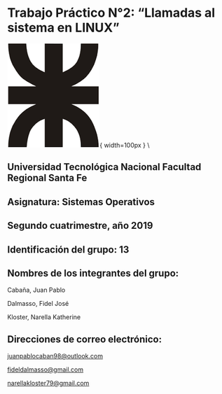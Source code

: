 # Trabajo Práctico N°2: “Llamadas al sistema en LINUX”

![logo](logo.png){ width=100px } \
 
## Universidad Tecnológica Nacional Facultad Regional Santa Fe
   
## Asignatura: Sistemas Operativos

## Segundo cuatrimestre, año 2019

## Identificación del grupo: 13
   
## Nombres de los integrantes del grupo:
Cabaña, Juan Pablo

Dalmasso, Fidel José

Kloster, Narella Katherine
     
## Direcciones de correo electrónico:
juanpablocaban98@outlook.com

fideldalmasso@gmail.com

narellakloster79@gmail.com
